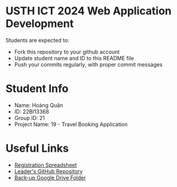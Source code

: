 USTH ICT 2024 Web Application Development
=====================================================

Students are expected to:

* Fork this repository to your github account
* Update student name and ID to this README file
* Push your commits regularly, with proper commit messages

Student Info
=======================

* Name: Hoàng Quân
* ID: 22BI13368
* Group ID: 21
* Project Name: 19 - Travel Booking Application

Useful Links
=======================

* [Registration Spreadsheet](https://docs.google.com/spreadsheets/d/1X3gZ2CB0LDxNv_hprwek1V9XVuRaa9V5gdHrVC8n3iM/edit?gid=1812830611#gid=1812830611&range=C123:G128)
* [Leader's GitHub Repository](https://github.com/quan11304/WebDev2024)
* [Back-up Google Drive Folder](https://drive.google.com/drive/folders/1in6X6H3UkqrKPhLHfzU2UBQY2vi2KPB8)
